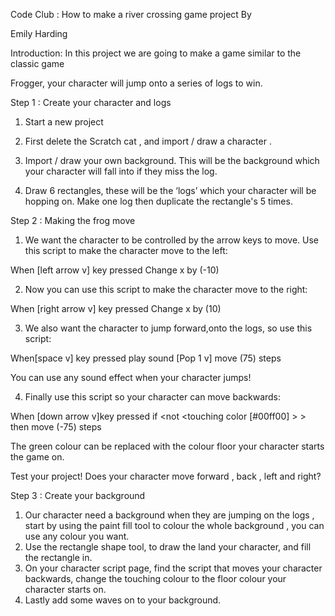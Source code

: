 Code Club : How to make a river crossing game project By

Emily Harding 

Introduction: In this project we are going to make a game similar to the classic game 

Frogger, your character will jump onto a series of logs to win. 

Step 1 : Create your character and logs

1. Start a new project

2.  First delete the Scratch cat , and import / draw a character .  

3.  Import / draw your own background. This will be the background which your 
    character will fall into if they miss the log. 

4. Draw 6 rectangles, these will be the ‘logs’ which your character will be hopping on. 
   Make one log then duplicate the rectangle's 5 times. 
 

Step 2 : Making the frog move 

1. We want the character to be controlled by the arrow keys to move. Use this 
   script to make the character move to the left: 

When [left arrow v] key pressed 
Change x by (-10)

2. Now you can use this script to make the character move to the right: 

When [right arrow v] key pressed 
Change x by (10)

3. We also want the character to jump forward,onto the logs, so use this script:

When[space v] key pressed 
play sound [Pop 1 v]
move (75) steps 

You can use any sound effect when your character jumps!

4. Finally use this script so your character can move backwards: 

When [down arrow v]key pressed 
if <not <touching color [#00ff00] > > then
move (-75) steps 

The green colour can be replaced with the colour floor your character starts the game on. 

Test your project! Does your character move forward , back , left and right?

Step 3 : Create your background

1. Our character need a background when they are jumping on the logs , start by using the paint fill tool to colour the whole background , you can use any colour you want. 
2. Use the rectangle shape tool, to draw the land your character, and fill the rectangle in. 
3. On your character script page, find the script that moves your character backwards, change the touching colour to the floor colour your character starts on. 
4. Lastly add some waves on to your background. 
